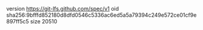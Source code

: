 version https://git-lfs.github.com/spec/v1
oid sha256:9bfffd852180d8dfd0546c5336ac6ed5a5a79394c249e572ce01cf9e897ff5c5
size 20510
